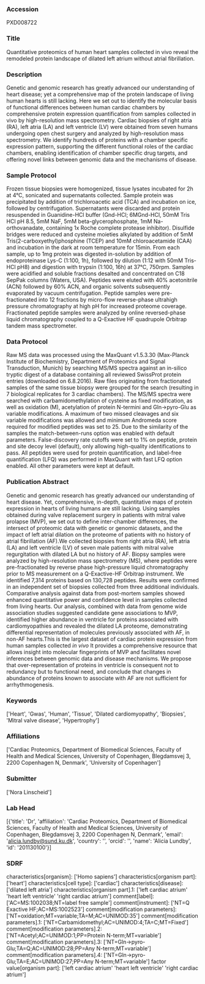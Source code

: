 ### Accession
PXD008722

### Title
Quantitative proteomics of human heart samples collected in vivo reveal the remodeled protein landscape of dilated left atrium without atrial fibrillation.

### Description
Genetic and genomic research has greatly advanced our understanding of heart disease; yet a comprehensive map of the protein landscape of living human hearts is still lacking.  Here we set out to identify the molecular basis of functional differences between human cardiac chambers by comprehensive protein expression quantification from samples collected in vivo by high-resolution mass spectrometry. Cardiac biopsies of right atria (RA), left atria (LA) and left ventricle (LV) were obtained from seven humans undergoing open chest surgery and analyzed by high-resolution mass spectrometry. We identify hundreds of proteins with a chamber specific expression pattern, supporting the different functional roles of the cardiac chambers, enabling identification of chamber specific drug targets, and offering novel links between genomic data and the mechanisms of disease.

### Sample Protocol
Frozen tissue biopsies were homogenized, tissue lysates incubated for 2h at 4°C, sonicated and supernatants collected. Sample protein was precipitated by addition of trichloroacetic acid (TCA) and incubation on ice, followed by centrifugation. Supernatants were discarded and protein resuspended in Guanidine-HCl buffer (Gnd-HCl; 6MGnd-HCl, 50mM Tris HCl pH 8.5, 5mM NaF, 5mM beta-glycerophosphate, 1mM Na-orthovanadate, containing 1x Roche complete protease inhibitor). Disulfide bridges were reduced and cysteine moieties alkylated by addition of 5mM Tris(2-carboxyethyl)phosphine (TCEP) and 10mM chloroacetamide (CAA) and incubation in the dark at room temperature for 15min. From each sample, up to 1mg protein was digested in-solution by addition of endoproteinase Lys-C (1:100, 1h), followed by dilution (1:12 with 50mM Tris-HCl pH8) and digestion with trypsin (1:100, 16h) at 37°C, 750rpm. Samples were acidified and soluble fractions desalted and concentrated on C18 SepPak columns (Waters, USA). Peptides were eluted with 40% acetonitrile (ACN) followed by 60% ACN, and organic solvents subsequently evaporated by vacuum centrifugation. Peptide samples were pre-fractionated into 12 fractions by micro-flow reverse-phase ultrahigh pressure chromatography at high pH for increased proteome coverage. Fractionated peptide samples were analyzed by online reversed-phase liquid chromatography coupled to a Q-Exactive HF quadrupole Orbitrap tandem mass spectrometer.

### Data Protocol
Raw MS data was processed using the MaxQuant v1.5.3.30 (Max-Planck Institute of Biochemistry, Department of Proteomics and Signal Transduction, Munich) by searching MS/MS spectra against an in-silico tryptic digest of a database containing all reviewed SwissProt protein entries (downloaded on 6.8.2016). Raw files originating from fractionated samples of the same tissue biopsy were grouped for the search (resulting in 7 biological replicates for 3 cardiac chambers). The MS/MS spectra were searched with carbamidomethylation of cysteine as fixed modification, as well as oxidation (M), acetylation of protein N-termini and Gln->pyro-Glu as variable modifications. A maximum of two missed cleavages and six variable modifications was allowed and minimum Andromeda score required for modified peptides was set to 25. Due to the similarity of the samples the match-between-runs option was enabled with default parameters. False-discovery rate cutoffs were set to 1% on peptide, protein and site decoy level (default), only allowing high-quality identifications to pass. All peptides were used for protein quantification, and label-free quantification (LFQ) was performed in MaxQuant with fast LFQ option enabled. All other parameters were kept at default.

### Publication Abstract
Genetic and genomic research has greatly advanced our understanding of heart disease. Yet, comprehensive, in-depth, quantitative maps of protein expression in hearts of living humans are still lacking. Using samples obtained during valve replacement surgery in patients with mitral valve prolapse (MVP), we set out to define inter-chamber differences, the intersect of proteomic data with genetic or genomic datasets, and the impact of left atrial dilation on the proteome of patients with no history of atrial fibrillation (AF).We collected biopsies from right atria (RA), left atria (LA) and left ventricle (LV) of seven male patients with mitral valve regurgitation with dilated LA but no history of AF. Biopsy samples were analyzed by high-resolution mass spectrometry (MS), where peptides were pre-fractionated by reverse phase high-pressure liquid chromatography prior to MS measurement on a Q-Exactive-HF Orbitrap instrument. We identified 7,314 proteins based on 130,728 peptides. Results were confirmed in an independent set of biopsies collected from three additional individuals. Comparative analysis against data from post-mortem samples showed enhanced quantitative power and confidence level in samples collected from living hearts. Our analysis, combined with data from genome wide association studies suggested candidate gene associations to MVP, identified higher abundance in ventricle for proteins associated with cardiomyopathies and revealed the dilated LA proteome, demonstrating differential representation of molecules previously associated with AF, in non-AF hearts.This is the largest dataset of cardiac protein expression from human samples collected <i>in vivo</i> It provides a comprehensive resource that allows insight into molecular fingerprints of MVP and facilitates novel inferences between genomic data and disease mechanisms. We propose that over-representation of proteins in ventricle is consequent not to redundancy but to functional need, and conclude that changes in abundance of proteins known to associate with AF are not sufficient for arrhythmogenesis.

### Keywords
['Heart', 'Gwas', 'Human', 'Tissue', 'Dilated cardiomyopathy', 'Biopsies', 'Mitral valve disease', 'Hypertrophy']

### Affiliations
['Cardiac Proteomics, Department of Biomedical Sciences, Faculty of Health and Medical Sciences, University of Copenhagen, Blegdamsvej 3, 2200 Copenhagen N, Denmark', 'University of Copenhagen']

### Submitter
['Nora Linscheid']

### Lab Head
[{'title': 'Dr', 'affiliation': 'Cardiac Proteomics, Department of Biomedical Sciences, Faculty of Health and Medical Sciences, University of Copenhagen, Blegdamsvej 3, 2200 Copenhagen N, Denmark', 'email': 'alicia.lundby@sund.ku.dk', 'country': '', 'orcid': '', 'name': 'Alicia Lundby', 'id': '201130100'}]

### SDRF
characteristics[organism]: ['Homo sapiens']
characteristics[organism part]: ['heart']
characteristics[cell type]: ['cardiac']
characteristics[disease]: ['dilated left atria']
characteristics[organism part].1: ['left cardiac atrium' 'heart left ventricle' 'right cardiac atrium']
comment[label]: ['AC=MS:1002038;NT=label free sample']
comment[instrument]: ['NT=Q Exactive HF;AC=MS:1002523']
comment[modification parameters]: ['NT=oxidation;MT=variable;TA=M;AC=UNIMOD:35']
comment[modification parameters].1: ['NT=Carbamidomethyl;AC=UNIMOD:4;TA=C;MT=Fixed']
comment[modification parameters].2: ['NT=Acetyl;AC=UNIMOD:1;PP=Protein N-term;MT=variable']
comment[modification parameters].3: ['NT=Gln->pyro-Glu;TA=Q;AC=UNIMOD:28;PP=Any N-term;MT=variable']
comment[modification parameters].4: ['NT=Gln->pyro-Glu;TA=E;AC=UNIMOD:27;PP=Any N-term;MT=variable']
factor value[organism part]: ['left cardiac atrium' 'heart left ventricle' 'right cardiac atrium']

